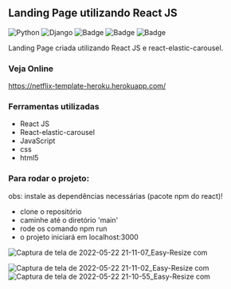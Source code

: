 ## Landing Page utilizando React JS
![Python](https://img.shields.io/badge/python-3670A0?style=for-the-badge&logo=python&logoColor=ffdd54)
![Django](https://img.shields.io/badge/django-%23092E20.svg?style=for-the-badge&logo=django&logoColor=white)
![Badge](https://img.shields.io/badge/JavaScript-F7DF1E?style=for-the-badge&logo=javascript&logoColor=black)
![Badge](https://img.shields.io/badge/CSS-239120?&style=for-the-badge&logo=css3&logoColor=white)
![Badge](https://img.shields.io/badge/HTML5-E34F26?style=for-the-badge&logo=html5&logoColor=white)


Landing Page criada utilizando React JS e react-elastic-carousel. 

### Veja Online

https://netflix-template-heroku.herokuapp.com/


### Ferramentas utilizadas

- React JS
- React-elastic-carousel
- JavaScript
- css
- html5

### Para rodar o projeto:
obs: instale as dependências necessárias (pacote npm do react)!

- clone o repositório
- caminhe até o diretório 'main'
- rode os comando npm run
- o projeto iniciará em localhost:3000


![Captura de tela de 2022-05-22 21-11-07_Easy-Resize com](https://user-images.githubusercontent.com/87938869/169722673-1c5aef47-bcb7-41a7-8174-a7f5be383a77.jpg)

![Captura de tela de 2022-05-22 21-11-02_Easy-Resize com](https://user-images.githubusercontent.com/87938869/169722676-df17252d-204b-454a-93a6-77dee0aba317.jpg)
![Captura de tela de 2022-05-22 21-10-55_Easy-Resize com](https://user-images.githubusercontent.com/87938869/169722679-980e6c95-b003-4928-941b-f499ac707738.jpg)

